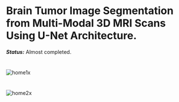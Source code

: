 # Brain Tumor Image Segmentation from Multi-Modal 3D MRI Scans Using U-Net Architecture.


***_Status:_*** Almost completed.


# 
![home1x](https://user-images.githubusercontent.com/111432785/233132935-f1d11396-6404-4603-b2b0-b764651dcb9f.png)

# 


![home2x](https://user-images.githubusercontent.com/111432785/233132958-6f5b9879-1b30-4649-b1f6-2c5832e61528.png)
